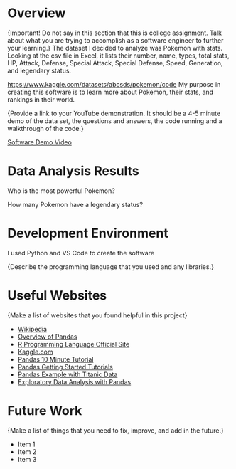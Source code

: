 # Overview

{Important! Do not say in this section that this is college assignment. Talk about what you are trying to accomplish as a software engineer to further your learning.}
The dataset I decided to analyze was Pokemon with stats. Looking at the csv file in Excel, it lists their number, name, types, total stats, HP, Attack, Defense, Special Attack, Special Defense, Speed, Generation, and legendary status.

https://www.kaggle.com/datasets/abcsds/pokemon/code
My purpose in creating this software is to learn more about Pokemon, their stats, and rankings in their world.

{Provide a link to your YouTube demonstration. It should be a 4-5 minute demo of the data set, the questions and answers, the code running and a walkthrough of the code.}

[Software Demo Video](http://youtube.link.goes.here)

# Data Analysis Results

Who is the most powerful Pokemon?

How many Pokemon have a legendary status?

# Development Environment

I used Python and VS Code to create the software

{Describe the programming language that you used and any libraries.}

# Useful Websites

{Make a list of websites that you found helpful in this project}

- [Wikipedia](https://en.wikipedia.org/wiki/Data_science)
- [Overview of Pandas](https://pandas.pydata.org/docs/getting_started/overview.html)
- [R Programming Language Official Site](https://www.r-project.org/about.html)
- [Kaggle.com](http://www.Kaggle.com)
- [Pandas 10 Minute Tutorial](https://pandas.pydata.org/docs/user_guide/10min.html#min)
- [Pandas Getting Started Tutorials](https://pandas.pydata.org/docs/getting_started/intro_tutorials/index.html)
- [Pandas Example with Titanic Data](https://towardsdatascience.com/getting-started-to-data-analysis-with-python-pandas-with-titanic-dataset-a195ab043c77)
- [Exploratory Data Analysis with Pandas](https://www.kaggle.com/kashnitsky/topic-1-exploratory-data-analysis-with-pandas)

# Future Work

{Make a list of things that you need to fix, improve, and add in the future.}

- Item 1
- Item 2
- Item 3
